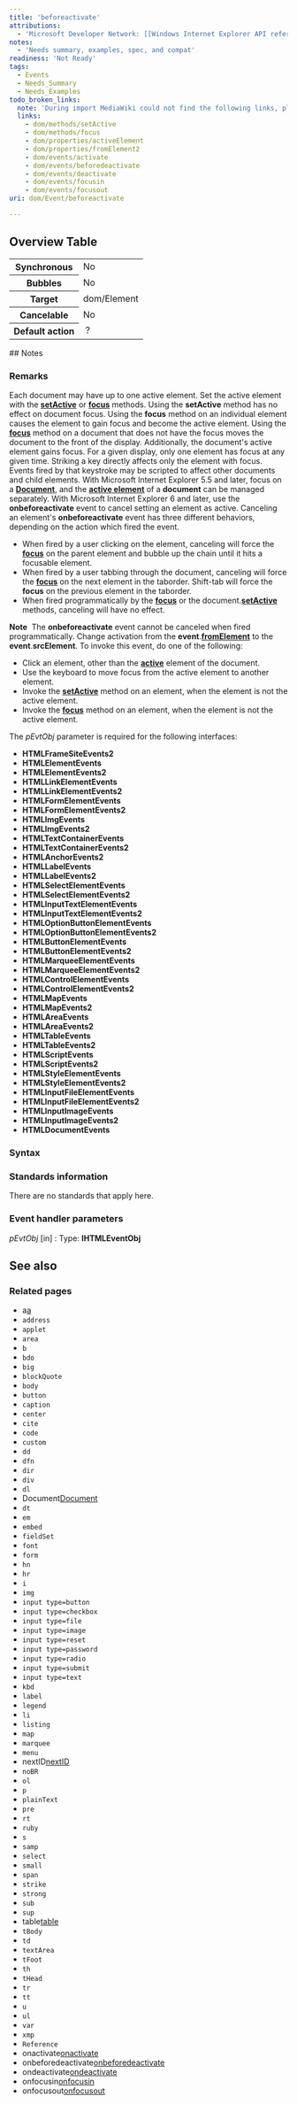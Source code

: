 ```yaml
---
title: 'beforeactivate'
attributions:
  - 'Microsoft Developer Network: [[Windows Internet Explorer API reference](http://msdn.microsoft.com/en-us/library/ie/hh828809%28v=vs.85%29.aspx) Article]'
notes:
  - 'Needs summary, examples, spec, and compat'
readiness: 'Not Ready'
tags:
  - Events
  - Needs_Summary
  - Needs_Examples
todo_broken_links:
  note: 'During import MediaWiki could not find the following links, please fix and adjust this list.'
  links:
    - dom/methods/setActive
    - dom/methods/focus
    - dom/properties/activeElement
    - dom/properties/fromElement2
    - dom/events/activate
    - dom/events/beforedeactivate
    - dom/events/deactivate
    - dom/events/focusin
    - dom/events/focusout
uri: dom/Event/beforeactivate

---
```

## Overview Table

<table class="wikitable">
<tr>
<th>
Synchronous

</th>
<td>
No

</td>
</tr>
<tr>
<th>
Bubbles

</th>
<td>
No

</td>
</tr>
<tr>
<th>
Target

</th>
<td>
dom/Element

</td>
</tr>
<tr>
<th>
Cancelable

</th>
<td>
No

</td>
</tr>
<tr>
<th>
Default action

</th>
<td>
 ?

</td>
</tr>
</table>
## Notes

### Remarks

Each document may have up to one active element. Set the active element with the [**setActive**](/w/index.php?title=dom/methods/setActive&action=edit&redlink=1) or [**focus**](/w/index.php?title=dom/methods/focus&action=edit&redlink=1) methods. Using the **setActive** method has no effect on document focus. Using the **focus** method on an individual element causes the element to gain focus and become the active element. Using the [**focus**](/w/index.php?title=dom/methods/focus&action=edit&redlink=1) method on a document that does not have the focus moves the document to the front of the display. Additionally, the document's active element gains focus. For a given display, only one element has focus at any given time. Striking a key directly affects only the element with focus. Events fired by that keystroke may be scripted to affect other documents and child elements. With Microsoft Internet Explorer 5.5 and later, focus on a [**Document**](/dom/Document), and the [**active element**](/w/index.php?title=dom/properties/activeElement&action=edit&redlink=1) of a **document** can be managed separately. With Microsoft Internet Explorer 6 and later, use the **onbeforeactivate** event to cancel setting an element as active. Canceling an element's **onbeforeactivate** event has three different behaviors, depending on the action which fired the event.

-   When fired by a user clicking on the element, canceling will force the [**focus**](/w/index.php?title=dom/methods/focus&action=edit&redlink=1) on the parent element and bubble up the chain until it hits a focusable element.
-   When fired by a user tabbing through the document, canceling will force the [**focus**](/w/index.php?title=dom/methods/focus&action=edit&redlink=1) on the next element in the taborder. Shift-tab will force the **focus** on the previous element in the taborder.
-   When fired programmatically by the [**focus**](/w/index.php?title=dom/methods/focus&action=edit&redlink=1) or the document.[**setActive**](/w/index.php?title=dom/methods/setActive&action=edit&redlink=1) methods, canceling will have no effect.

**Note**  The **onbeforeactivate** event cannot be canceled when fired programmatically. Change activation from the **event**.[**fromElement**](/w/index.php?title=dom/properties/fromElement2&action=edit&redlink=1) to the **event**.**srcElement**. To invoke this event, do one of the following:

-   Click an element, other than the [**active**](/w/index.php?title=dom/properties/activeElement&action=edit&redlink=1) element of the document.
-   Use the keyboard to move focus from the active element to another element.
-   Invoke the [**setActive**](/w/index.php?title=dom/methods/setActive&action=edit&redlink=1) method on an element, when the element is not the active element.
-   Invoke the [**focus**](/w/index.php?title=dom/methods/focus&action=edit&redlink=1) method on an element, when the element is not the active element.

The *pEvtObj* parameter is required for the following interfaces:

-   **HTMLFrameSiteEvents2**
-   **HTMLElementEvents**
-   **HTMLElementEvents2**
-   **HTMLLinkElementEvents**
-   **HTMLLinkElementEvents2**
-   **HTMLFormElementEvents**
-   **HTMLFormElementEvents2**
-   **HTMLImgEvents**
-   **HTMLImgEvents2**
-   **HTMLTextContainerEvents**
-   **HTMLTextContainerEvents2**
-   **HTMLAnchorEvents2**
-   **HTMLLabelEvents**
-   **HTMLLabelEvents2**
-   **HTMLSelectElementEvents**
-   **HTMLSelectElementEvents2**
-   **HTMLInputTextElementEvents**
-   **HTMLInputTextElementEvents2**
-   **HTMLOptionButtonElementEvents**
-   **HTMLOptionButtonElementEvents2**
-   **HTMLButtonElementEvents**
-   **HTMLButtonElementEvents2**
-   **HTMLMarqueeElementEvents**
-   **HTMLMarqueeElementEvents2**
-   **HTMLControlElementEvents**
-   **HTMLControlElementEvents2**
-   **HTMLMapEvents**
-   **HTMLMapEvents2**
-   **HTMLAreaEvents**
-   **HTMLAreaEvents2**
-   **HTMLTableEvents**
-   **HTMLTableEvents2**
-   **HTMLScriptEvents**
-   **HTMLScriptEvents2**
-   **HTMLStyleElementEvents**
-   **HTMLStyleElementEvents2**
-   **HTMLInputFileElementEvents**
-   **HTMLInputFileElementEvents2**
-   **HTMLInputImageEvents**
-   **HTMLInputImageEvents2**
-   **HTMLDocumentEvents**

### Syntax

### Standards information

There are no standards that apply here.

### Event handler parameters

*pEvtObj* [in]
:   Type: ****IHTMLEventObj****

## See also

### Related pages

-   a[a](/html/elements/a)
-   `address`
-   `applet`
-   `area`
-   `b`
-   `bdo`
-   `big`
-   `blockQuote`
-   `body`
-   `button`
-   `caption`
-   `center`
-   `cite`
-   `code`
-   `custom`
-   `dd`
-   `dfn`
-   `dir`
-   `div`
-   `dl`
-   Document[Document](/dom/Document)
-   `dt`
-   `em`
-   `embed`
-   `fieldSet`
-   `font`
-   `form`
-   `hn`
-   `hr`
-   `i`
-   `img`
-   `input type=button`
-   `input type=checkbox`
-   `input type=file`
-   `input type=image`
-   `input type=reset`
-   `input type=password`
-   `input type=radio`
-   `input type=submit`
-   `input type=text`
-   `kbd`
-   `label`
-   `legend`
-   `li`
-   `listing`
-   `map`
-   `marquee`
-   `menu`
-   nextID[nextID](/html/elements/nextID)
-   `noBR`
-   `ol`
-   `p`
-   `plainText`
-   `pre`
-   `rt`
-   `ruby`
-   `s`
-   `samp`
-   `select`
-   `small`
-   `span`
-   `strike`
-   `strong`
-   `sub`
-   `sup`
-   table[table](/html/elements/table)
-   `tBody`
-   `td`
-   `textArea`
-   `tFoot`
-   `th`
-   `tHead`
-   `tr`
-   `tt`
-   `u`
-   `ul`
-   `var`
-   `xmp`
-   `Reference`
-   onactivate[onactivate](/w/index.php?title=dom/events/activate&action=edit&redlink=1)
-   onbeforedeactivate[onbeforedeactivate](/w/index.php?title=dom/events/beforedeactivate&action=edit&redlink=1)
-   ondeactivate[ondeactivate](/w/index.php?title=dom/events/deactivate&action=edit&redlink=1)
-   onfocusin[onfocusin](/w/index.php?title=dom/events/focusin&action=edit&redlink=1)
-   onfocusout[onfocusout](/w/index.php?title=dom/events/focusout&action=edit&redlink=1)

